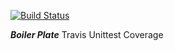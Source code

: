 [![Build Status](https://travis-ci.com/darryllane/unittest_boilerplate.svg?branch=master)](https://travis-ci.com/darryllane/unittest_boilerplate)

***Boiler Plate***
Travis
Unittest
Coverage
